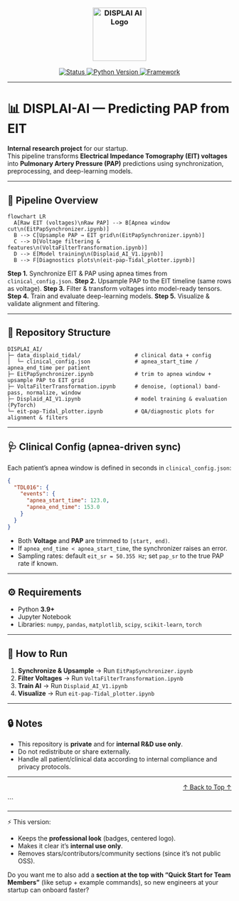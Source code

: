 
<h3 align="center">
  <a name="readme-top"></a>
  <img
    src="https://img.icons8.com/fluency/240/brain.png"
    height="120"
    alt="DISPLAI AI Logo"
  >
</h3>

<div align="center">

  <a href="#">
    <img src="https://img.shields.io/badge/Status-Internal%20Use%20Only-red" alt="Status">
  </a>
  <a href="#">
    <img src="https://img.shields.io/badge/Python-3.9+-blue" alt="Python Version">
  </a>
  <a href="#">
    <img src="https://img.shields.io/badge/Framework-PyTorch-orange" alt="Framework">
  </a>

</div>

---

# 📊 DISPLAI-AI — Predicting PAP from EIT

**Internal research project** for our startup.  
This pipeline transforms **Electrical Impedance Tomography (EIT) voltages** into **Pulmonary Artery Pressure (PAP)** predictions using synchronization, preprocessing, and deep-learning models.

---

## 🚀 Pipeline Overview

```mermaid
flowchart LR
  A[Raw EIT (voltages)\nRaw PAP] --> B[Apnea window cut\n(EitPapSynchronizer.ipynb)]
  B --> C[Upsample PAP → EIT grid\n(EitPapSynchronizer.ipynb)]
  C --> D[Voltage filtering & features\n(VoltaFilterTransformation.ipynb)]
  D --> E[Model training\n(Displaid_AI_V1.ipynb)]
  B --> F[Diagnostics plots\n(eit-pap-Tidal_plotter.ipynb)]
````

**Step 1.** Synchronize EIT & PAP using apnea times from `clinical_config.json`.
**Step 2.** Upsample PAP to the EIT timeline (same rows as voltage).
**Step 3.** Filter & transform voltages into model-ready tensors.
**Step 4.** Train and evaluate deep-learning models.
**Step 5.** Visualize & validate alignment and filtering.

---

## 📂 Repository Structure

```
DISPLAI_AI/
├─ data_displaid_tidal/                 # clinical data + config
│  └─ clinical_config.json              # apnea_start_time / apnea_end_time per patient
├─ EitPapSynchronizer.ipynb             # trim to apnea window + upsample PAP to EIT grid
├─ VoltaFilterTransformation.ipynb      # denoise, (optional) band-pass, normalize, window
├─ Displaid_AI_V1.ipynb                 # model training & evaluation (PyTorch)
└─ eit-pap-Tidal_plotter.ipynb          # QA/diagnostic plots for alignment & filters
```

---

## 🩺 Clinical Config (apnea-driven sync)

Each patient’s apnea window is defined in seconds in `clinical_config.json`:

```json
{
  "TDL016": {
    "events": {
      "apnea_start_time": 123.0,
      "apnea_end_time": 153.0
    }
  }
}
```

* Both **Voltage** and **PAP** are trimmed to `[start, end)`.
* If `apnea_end_time < apnea_start_time`, the synchronizer raises an error.
* Sampling rates: default `eit_sr = 50.355 Hz`; set `pap_sr` to the true PAP rate if known.

---

## ⚙️ Requirements

* Python **3.9+**
* Jupyter Notebook
* Libraries:
  `numpy`, `pandas`, `matplotlib`, `scipy`, `scikit-learn`, `torch`

---

## 🔧 How to Run

1. **Synchronize & Upsample** → Run `EitPapSynchronizer.ipynb`
2. **Filter Voltages** → Run `VoltaFilterTransformation.ipynb`
3. **Train AI** → Run `Displaid_AI_V1.ipynb`
4. **Visualize** → Run `eit-pap-Tidal_plotter.ipynb`

---

## 🔒 Notes

* This repository is **private** and for **internal R\&D use only**.
* Do not redistribute or share externally.
* Handle all patient/clinical data according to internal compliance and privacy protocols.

---

<p align="right">
    <a href="#readme-top">↑ Back to Top ↑</a>
</p>
```

---

⚡ This version:

* Keeps the **professional look** (badges, centered logo).
* Makes it clear it’s **internal use only**.
* Removes stars/contributors/community sections (since it’s not public OSS).

Do you want me to also add a **section at the top with “Quick Start for Team Members”** (like setup + example commands), so new engineers at your startup can onboard faster?
